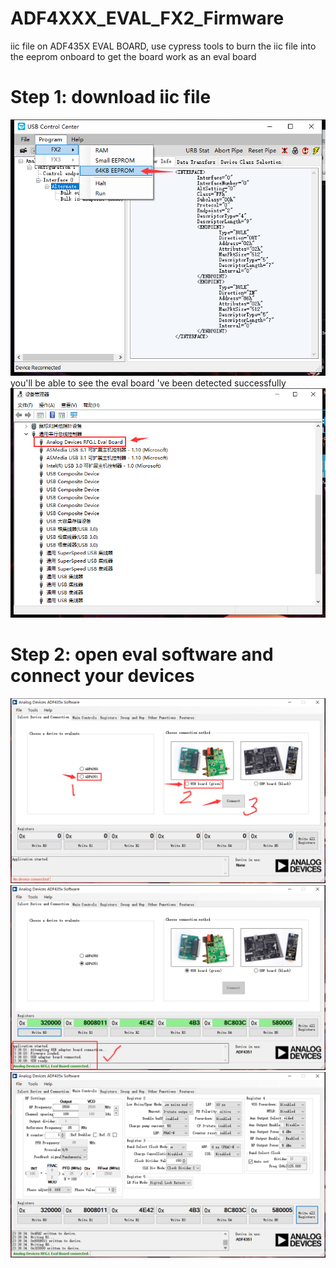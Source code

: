 # ADF4XXX_EVAL_FX2_Firmware
iic file on ADF435X EVAL BOARD, use cypress tools to burn the iic file into the eeprom onboard to get the board work as an eval board  
# Step 1: download iic file 
![](https://github.com/TerayTech/ADF4XXX_EVAL_FX2_Firmware/blob/main/img/a.png)  
you'll be able to see the eval board 've been detected successfully  
![](https://github.com/TerayTech/ADF4XXX_EVAL_FX2_Firmware/blob/main/img/b.png)  
# Step 2: open eval software and connect your devices  
![](https://github.com/TerayTech/ADF4XXX_EVAL_FX2_Firmware/blob/main/img/c.png) 
![](https://github.com/TerayTech/ADF4XXX_EVAL_FX2_Firmware/blob/main/img/d.png) 
![](https://github.com/TerayTech/ADF4XXX_EVAL_FX2_Firmware/blob/main/img/e.png) 
